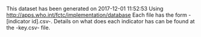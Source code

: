 This dataset has been generated on 2017-12-01 11:52:53
Using http://apps.who.int/fctc/implementation/database 
Each file has the form -[indicator id].csv-.
Details on what does each indicator has can be found at the -key.csv- file.
